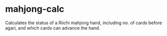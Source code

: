 # mahjong-calc
Calculates the status of a Riichi mahjong hand, including no. of cards before agari, and which cards can advance the hand.
